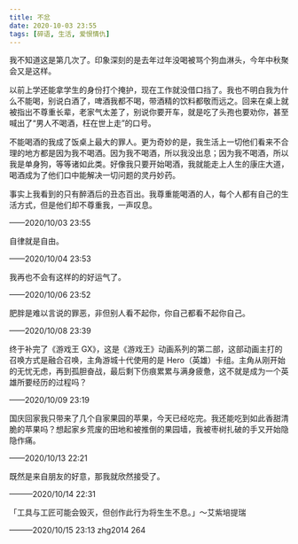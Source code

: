 ```yaml
---
title: 不忿
date: 2020-10-03 23:55
tags: [碎语, 生活, 爱恨情仇]
---
```


我不知道这是第几次了。印象深刻的是去年过年没喝被骂个狗血淋头，今年中秋聚会又是这样。

以前上学还能拿学生的身份打个掩护，现在工作就没借口挡了。我也不明白我为什么不能喝，别说白酒了，啤酒我都不喝，带酒精的饮料都敬而远之。回来在桌上就被指出不尊重长辈，老家气太差了，别说你要开车，就是吃了头孢也要劝你，甚至喊出了“男人不喝酒，枉在世上走”的口号。

不能喝酒的我成了饭桌上最大的罪人。更为奇妙的是，我生活上一切他们看来不合理的地方都是因为我不喝酒。因为我不喝酒，所以我没出息；因为我不喝酒，所以我是单身狗，等等诸如此类。好像我只要开始喝酒，我就能走上人生的康庄大道，喝酒成为了他们口中能解决一切问题的灵丹妙药。

事实上我看到的只有醉酒后的丑态百出。我尊重能喝酒的人，每个人都有自己的生活方式，但是他们却不尊重我，一声叹息。

——2020/10/03 23:55

自律就是自由。

——2020/10/04 23:53

我再也不会有这样的的好运气了。

——2020/10/06 23:52

肥胖是难以言说的罪恶，非但别人看不起你，你自己都看不起你自己。

——2020/10/08 23:39

终于补完了《游戏王 GX》，这是《游戏王》动画系列的第二部，这部动画主打的召唤方式是融合召唤，主角游城十代使用的是 Hero（英雄）卡组。主角从刚开始的无忧无虑，再到孤胆奋战，最后剩下伤痕累累与满身疲惫，这不就是成为一个英雄所要经历的过程吗？

——2020/10/09 23:19

国庆回家我只带来了几个自家果园的苹果，今天已经吃完。我还能吃到如此香甜清脆的苹果吗？想起家乡荒废的田地和被推倒的果园墙，我被枣树扎破的手又开始隐隐作痛。

——2020/10/13 22:21

既然是来自朋友的好意，那我就欣然接受了。

———2020/10/14 22:31

「工具与工匠可能会毁灭，但创作此行为将生生不息。」～艾紫培提瑞

———2020/10/15 23:13 zhg2014 264
